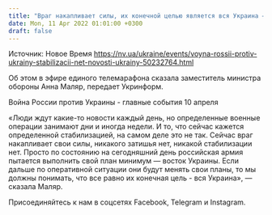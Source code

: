 ```yaml
---
title: "Враг накапливает силы, их конечной целью является вся Украина — Маляр"
date: Mon, 11 Apr 2022 01:01:00 +0300
draft: false
---
```

Источник: Новое Время https://nv.ua/ukraine/events/voyna-rossii-protiv-ukrainy-stabilizacii-net-novosti-ukrainy-50232764.html


Об этом в эфире единого телемарафона сказала заместитель министра обороны Анна Маляр, передает Укринформ.

Война России против Украины - главные события 10 апреля

«Люди ждут какие-то новости каждый день, но определенные военные операции занимают дни и иногда недели. И то, что сейчас кажется определенной стабилизацией, на самом деле это не так. Сейчас враг накапливает свои силы, никакого затишья нет, никакой стабилизации нет. Просто по состоянию на сегодняшний день российская армия пытается выполнить свой план минимум — восток Украины. Если дальше по оперативной ситуации они будут менять свои планы, то мы должны понимать, что все равно их конечная цель - вся Украина», — сказала Маляр.

Присоединяйтесь к нам в соцсетях Facebook, Telegram и Instagram.
